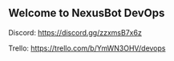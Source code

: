 ## Welcome to NexusBot DevOps 


Discord:
https://discord.gg/zzxmsB7x6z

Trello: https://trello.com/b/YmWN3OHV/devops